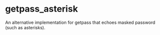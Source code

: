 # getpass_asterisk
An alternative implementation for getpass that echoes masked password (such as asterisks).
